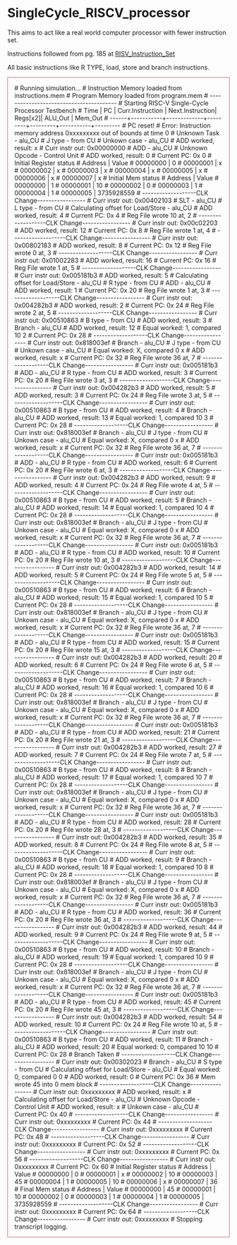 # SingleCycle_RISCV_processor
This aims to act like a real world computer processor with fewer instruction set.

Instructions followed from pg. 185 at [RISV_Instruction_Set](https://lists.riscv.org/g/tech-unprivileged/attachment/535/0/unpriv-isa-asciidoc.pdf)

All basic instructions like R TYPE, load, store and branch instructions.


<div style="border:1px solid #e45454ff; padding:15px;">
# Running simulation...
# Instruction Memory loaded from instructions.mem
# Program Memory loaded from program.mem
# ----------------------------------------
# Starting RISC-V Single-Cycle Processor Testbench
# Time  | PC        | Curr.Instruction | Next.Instruction| Regs[x2]| ALU_Out   | Mem_Out
# ------+-----------+-------------+---------+---------+-----------+---------
# PC reset!
# Error: Instruction memory address 0xxxxxxxxx out of bounds at time                    0
# Unknown Task - alu_CU
# J type - from CU
# Unkown case - alu_CU
# ADD worked, result:          x
# Curr instr out: 0x00000000
# ADD - alu_CU
# Unknown Opcode - Control Unit
# ADD worked, result:          0
# Current PC: 0x         0
# Initial Register status
# Address     |   Value
# 00000000   |          0
# 00000001   |          x
# 00000002   |          x
# 00000003   |          x
# 00000004   |          x
# 00000005   |          x
# 00000006   |          x
# 00000007   |          x
# Initial Mem status
# Address     |   Value
# 00000000   |          1
# 00000001   |         10
# 00000002   |          0
# 00000003   |          1
# 00000004   |          1
# 00000005   | 3735928559
# -------------------CLK Change-----------------
# Curr instr out: 0x00402103
# SLT - alu_CU
# L type - from CU
# Calculating offset for Load/Store - alu_CU
# ADD worked, result:          4
# Current PC: 0x         4
# Reg File wrote 10 at, 2
# -------------------CLK Change-----------------
# Curr instr out: 0x00c02203
# ADD worked, result:         12
# Current PC: 0x         8
# Reg File wrote 1 at, 4
# -------------------CLK Change-----------------
# Curr instr out: 0x00802183
# ADD worked, result:          8
# Current PC: 0x        12
# Reg File wrote 0 at, 3
# -------------------CLK Change-----------------
# Curr instr out: 0x01002283
# ADD worked, result:         16
# Current PC: 0x        16
# Reg File wrote 1 at, 5
# -------------------CLK Change-----------------
# Curr instr out: 0x005181b3
# ADD worked, result:          5
# Calculating offset for Load/Store - alu_CU
# R type - from CU
# ADD - alu_CU
# ADD worked, result:          1
# Current PC: 0x        20
# Reg File wrote 1 at, 3
# -------------------CLK Change-----------------
# Curr instr out: 0x004282b3
# ADD worked, result:          2
# Current PC: 0x        24
# Reg File wrote 2 at, 5
# -------------------CLK Change-----------------
# Curr instr out: 0x00510863
# B type - from CU
# ADD worked, result:          3
# Branch - alu_CU
# ADD worked, result:         12
# Equal worked:          1, compared         10          2
# Current PC: 0x        28
# -------------------CLK Change-----------------
# Curr instr out: 0x818003ef
# Branch - alu_CU
# J type - from CU
# Unkown case - alu_CU
# Equal worked:          X, compared          0          x
# ADD worked, result:          x
# Current PC: 0x        32
# Reg File wrote 36 at, 7
# -------------------CLK Change-----------------
# Curr instr out: 0x005181b3
# ADD - alu_CU
# R type - from CU
# ADD worked, result:          3
# Current PC: 0x        20
# Reg File wrote 3 at, 3
# -------------------CLK Change-----------------
# Curr instr out: 0x004282b3
# ADD worked, result:          5
# ADD worked, result:          3
# Current PC: 0x        24
# Reg File wrote 3 at, 5
# -------------------CLK Change-----------------
# Curr instr out: 0x00510863
# B type - from CU
# ADD worked, result:          4
# Branch - alu_CU
# ADD worked, result:         13
# Equal worked:          1, compared         10          3
# Current PC: 0x        28
# -------------------CLK Change-----------------
# Curr instr out: 0x818003ef
# Branch - alu_CU
# J type - from CU
# Unkown case - alu_CU
# Equal worked:          X, compared          0          x
# ADD worked, result:          x
# Current PC: 0x        32
# Reg File wrote 36 at, 7
# -------------------CLK Change-----------------
# Curr instr out: 0x005181b3
# ADD - alu_CU
# R type - from CU
# ADD worked, result:          6
# Current PC: 0x        20
# Reg File wrote 6 at, 3
# -------------------CLK Change-----------------
# Curr instr out: 0x004282b3
# ADD worked, result:          9
# ADD worked, result:          4
# Current PC: 0x        24
# Reg File wrote 4 at, 5
# -------------------CLK Change-----------------
# Curr instr out: 0x00510863
# B type - from CU
# ADD worked, result:          5
# Branch - alu_CU
# ADD worked, result:         14
# Equal worked:          1, compared         10          4
# Current PC: 0x        28
# -------------------CLK Change-----------------
# Curr instr out: 0x818003ef
# Branch - alu_CU
# J type - from CU
# Unkown case - alu_CU
# Equal worked:          X, compared          0          x
# ADD worked, result:          x
# Current PC: 0x        32
# Reg File wrote 36 at, 7
# -------------------CLK Change-----------------
# Curr instr out: 0x005181b3
# ADD - alu_CU
# R type - from CU
# ADD worked, result:         10
# Current PC: 0x        20
# Reg File wrote 10 at, 3
# -------------------CLK Change-----------------
# Curr instr out: 0x004282b3
# ADD worked, result:         14
# ADD worked, result:          5
# Current PC: 0x        24
# Reg File wrote 5 at, 5
# -------------------CLK Change-----------------
# Curr instr out: 0x00510863
# B type - from CU
# ADD worked, result:          6
# Branch - alu_CU
# ADD worked, result:         15
# Equal worked:          1, compared         10          5
# Current PC: 0x        28
# -------------------CLK Change-----------------
# Curr instr out: 0x818003ef
# Branch - alu_CU
# J type - from CU
# Unkown case - alu_CU
# Equal worked:          X, compared          0          x
# ADD worked, result:          x
# Current PC: 0x        32
# Reg File wrote 36 at, 7
# -------------------CLK Change-----------------
# Curr instr out: 0x005181b3
# ADD - alu_CU
# R type - from CU
# ADD worked, result:         15
# Current PC: 0x        20
# Reg File wrote 15 at, 3
# -------------------CLK Change-----------------
# Curr instr out: 0x004282b3
# ADD worked, result:         20
# ADD worked, result:          6
# Current PC: 0x        24
# Reg File wrote 6 at, 5
# -------------------CLK Change-----------------
# Curr instr out: 0x00510863
# B type - from CU
# ADD worked, result:          7
# Branch - alu_CU
# ADD worked, result:         16
# Equal worked:          1, compared         10          6
# Current PC: 0x        28
# -------------------CLK Change-----------------
# Curr instr out: 0x818003ef
# Branch - alu_CU
# J type - from CU
# Unkown case - alu_CU
# Equal worked:          X, compared          0          x
# ADD worked, result:          x
# Current PC: 0x        32
# Reg File wrote 36 at, 7
# -------------------CLK Change-----------------
# Curr instr out: 0x005181b3
# ADD - alu_CU
# R type - from CU
# ADD worked, result:         21
# Current PC: 0x        20
# Reg File wrote 21 at, 3
# -------------------CLK Change-----------------
# Curr instr out: 0x004282b3
# ADD worked, result:         27
# ADD worked, result:          7
# Current PC: 0x        24
# Reg File wrote 7 at, 5
# -------------------CLK Change-----------------
# Curr instr out: 0x00510863
# B type - from CU
# ADD worked, result:          8
# Branch - alu_CU
# ADD worked, result:         17
# Equal worked:          1, compared         10          7
# Current PC: 0x        28
# -------------------CLK Change-----------------
# Curr instr out: 0x818003ef
# Branch - alu_CU
# J type - from CU
# Unkown case - alu_CU
# Equal worked:          X, compared          0          x
# ADD worked, result:          x
# Current PC: 0x        32
# Reg File wrote 36 at, 7
# -------------------CLK Change-----------------
# Curr instr out: 0x005181b3
# ADD - alu_CU
# R type - from CU
# ADD worked, result:         28
# Current PC: 0x        20
# Reg File wrote 28 at, 3
# -------------------CLK Change-----------------
# Curr instr out: 0x004282b3
# ADD worked, result:         35
# ADD worked, result:          8
# Current PC: 0x        24
# Reg File wrote 8 at, 5
# -------------------CLK Change-----------------
# Curr instr out: 0x00510863
# B type - from CU
# ADD worked, result:          9
# Branch - alu_CU
# ADD worked, result:         18
# Equal worked:          1, compared         10          8
# Current PC: 0x        28
# -------------------CLK Change-----------------
# Curr instr out: 0x818003ef
# Branch - alu_CU
# J type - from CU
# Unkown case - alu_CU
# Equal worked:          X, compared          0          x
# ADD worked, result:          x
# Current PC: 0x        32
# Reg File wrote 36 at, 7
# -------------------CLK Change-----------------
# Curr instr out: 0x005181b3
# ADD - alu_CU
# R type - from CU
# ADD worked, result:         36
# Current PC: 0x        20
# Reg File wrote 36 at, 3
# -------------------CLK Change-----------------
# Curr instr out: 0x004282b3
# ADD worked, result:         44
# ADD worked, result:          9
# Current PC: 0x        24
# Reg File wrote 9 at, 5
# -------------------CLK Change-----------------
# Curr instr out: 0x00510863
# B type - from CU
# ADD worked, result:         10
# Branch - alu_CU
# ADD worked, result:         19
# Equal worked:          1, compared         10          9
# Current PC: 0x        28
# -------------------CLK Change-----------------
# Curr instr out: 0x818003ef
# Branch - alu_CU
# J type - from CU
# Unkown case - alu_CU
# Equal worked:          X, compared          0          x
# ADD worked, result:          x
# Current PC: 0x        32
# Reg File wrote 36 at, 7
# -------------------CLK Change-----------------
# Curr instr out: 0x005181b3
# ADD - alu_CU
# R type - from CU
# ADD worked, result:         45
# Current PC: 0x        20
# Reg File wrote 45 at, 3
# -------------------CLK Change-----------------
# Curr instr out: 0x004282b3
# ADD worked, result:         54
# ADD worked, result:         10
# Current PC: 0x        24
# Reg File wrote 10 at, 5
# -------------------CLK Change-----------------
# Curr instr out: 0x00510863
# B type - from CU
# ADD worked, result:         11
# Branch - alu_CU
# ADD worked, result:         20
# Equal worked:          0, compared         10         10
# Current PC: 0x        28
# Branch Taken
# -------------------CLK Change-----------------
# Curr instr out: 0x00302023
# Branch - alu_CU
# S type - from CU
# Calculating offset for Load/Store - alu_CU
# Equal worked:          0, compared          0          0
# ADD worked, result:          0
# Current PC: 0x        36
# Mem wrote         45 into          0 mem block
# -------------------CLK Change-----------------
# Curr instr out: 0xxxxxxxxx
# ADD worked, result:          x
# Calculating offset for Load/Store - alu_CU
# Unknown Opcode - Control Unit
# ADD worked, result:          x
# Unkown case - alu_CU
# Current PC: 0x        40
# -------------------CLK Change-----------------
# Curr instr out: 0xxxxxxxxx
# Current PC: 0x        44
# -------------------CLK Change-----------------
# Curr instr out: 0xxxxxxxxx
# Current PC: 0x        48
# -------------------CLK Change-----------------
# Curr instr out: 0xxxxxxxxx
# Current PC: 0x        52
# -------------------CLK Change-----------------
# Curr instr out: 0xxxxxxxxx
# Current PC: 0x        56
# -------------------CLK Change-----------------
# Curr instr out: 0xxxxxxxxx
# Current PC: 0x        60
# Initial Register status
# Address     |   Value
# 00000000   |          0
# 00000001   |          x
# 00000002   |         10
# 00000003   |         45
# 00000004   |          1
# 00000005   |         10
# 00000006   |          x
# 00000007   |         36
# Final Mem status
# Address     |   Value
# 00000000   |         45
# 00000001   |         10
# 00000002   |          0
# 00000003   |          1
# 00000004   |          1
# 00000005   | 3735928559
# -------------------CLK Change-----------------
# Curr instr out: 0xxxxxxxxx
# Current PC: 0x        64
# -------------------CLK Change-----------------
# Curr instr out: 0xxxxxxxxx
# Stopping transcript logging.
</div>